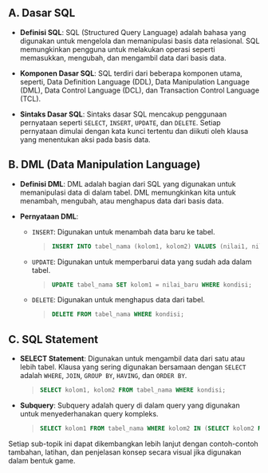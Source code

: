 ## A. Dasar SQL
- **Definisi SQL**:  SQL (Structured Query Language) adalah bahasa yang digunakan untuk mengelola dan memanipulasi basis data relasional. SQL memungkinkan pengguna untuk melakukan operasi seperti memasukkan, mengubah, dan mengambil data dari basis data.

- **Komponen Dasar SQL**: SQL terdiri dari beberapa komponen utama, seperti, Data Definition Language (DDL), Data Manipulation Language (DML), Data Control Language (DCL), dan Transaction Control Language (TCL).

- **Sintaks Dasar SQL**:  Sintaks dasar SQL mencakup penggunaan pernyataan seperti `SELECT`, `INSERT`, `UPDATE`, dan `DELETE`. Setiap pernyataan dimulai dengan kata kunci tertentu dan diikuti oleh klausa yang menentukan aksi pada basis data.

## B. DML (Data Manipulation Language)
- **Definisi DML**:  DML adalah bagian dari SQL yang digunakan untuk memanipulasi data di dalam tabel. DML memungkinkan kita untuk menambah, mengubah, atau menghapus data dari basis data.

- **Pernyataan DML**:
  - `INSERT`: Digunakan untuk menambah data baru ke tabel. 
    > ```sql
    > INSERT INTO tabel_nama (kolom1, kolom2) VALUES (nilai1, nilai2);
    > ```

  - `UPDATE`: Digunakan untuk memperbarui data yang sudah ada dalam tabel.
    > ```sql
    > UPDATE tabel_nama SET kolom1 = nilai_baru WHERE kondisi;
    > ```

  - `DELETE`: Digunakan untuk menghapus data dari tabel.
    > ```sql
    > DELETE FROM tabel_nama WHERE kondisi;
    > ```

## C. SQL Statement
- **SELECT Statement**:  Digunakan untuk mengambil data dari satu atau lebih tabel. Klausa yang sering digunakan bersamaan dengan `SELECT` adalah `WHERE`, `JOIN`, `GROUP BY`, `HAVING`, dan `ORDER BY`.
  > ```sql
  > SELECT kolom1, kolom2 FROM tabel_nama WHERE kondisi;
  > ```

- **Subquery**:  Subquery adalah query di dalam query yang digunakan untuk menyederhanakan query kompleks.
  > ```sql
  > SELECT kolom1 FROM tabel_nama WHERE kolom2 IN (SELECT kolom2 FROM tabel_lain WHERE kondisi);
  > ```

Setiap sub-topik ini dapat dikembangkan lebih lanjut dengan contoh-contoh tambahan, latihan, dan penjelasan konsep secara visual jika digunakan dalam bentuk game.
